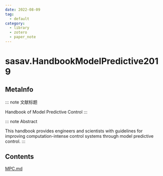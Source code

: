 ```yaml
---
date: 2022-08-09
tag:
  - default
category:
  - library
  - zotero
  - paper_note
---
```



# sasav.HandbookModelPredictive2019

## MetaInfo

::: note 文献标题

 Handbook of Model Predictive Control
:::

::: note Abstract

This handbook provides engineers and scientists with guidelines for improving computation-intense control systems through model predictive control.
:::


## Contents

[MPC.md](control\MPC\MPC.md)
